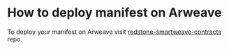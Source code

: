 # How to deploy manifest on Arweave

To deploy your manifest on Arweave visit [redstone-smartweave-contracts](https://github.com/redstone-finance/redstone-smartweave-contracts) repo.
